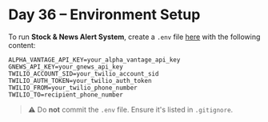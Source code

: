 # Day 36 – Environment Setup

To run **Stock & News Alert System**, create a `.env` file [here](../Day%2036/) with the following content:

```env
ALPHA_VANTAGE_API_KEY=your_alpha_vantage_api_key
GNEWS_API_KEY=your_gnews_api_key
TWILIO_ACCOUNT_SID=your_twilio_account_sid
TWILIO_AUTH_TOKEN=your_twilio_auth_token
TWILIO_FROM=your_twilio_phone_number
TWILIO_TO=recipient_phone_number
```

> ⚠️ Do **not** commit the `.env` file. Ensure it's listed in `.gitignore`.